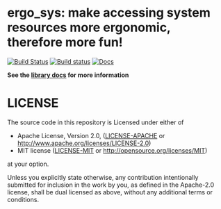 # ergo_sys: make accessing system resources more ergonomic, therefore more fun!

[![Build Status](https://travis-ci.org/vitiral/ergo_sys.svg?branch=windows)](https://travis-ci.org/vitiral/ergo_sys)
[![Build status](https://ci.appveyor.com/api/projects/status/vgis54solhygre0n?svg=true)](https://ci.appveyor.com/project/vitiral/path-abs)
[![Docs](https://docs.rs/ergo_sys/badge.svg)](https://docs.rs/ergo_sys)

**See the [library docs](https://docs.rs/ergo_sys) for more information**


# LICENSE
The source code in this repository is Licensed under either of
- Apache License, Version 2.0, ([LICENSE-APACHE](LICENSE-APACHE) or
  http://www.apache.org/licenses/LICENSE-2.0)
- MIT license ([LICENSE-MIT](LICENSE-MIT) or
  http://opensource.org/licenses/MIT)

at your option.

Unless you explicitly state otherwise, any contribution intentionally submitted
for inclusion in the work by you, as defined in the Apache-2.0 license, shall
be dual licensed as above, without any additional terms or conditions.
